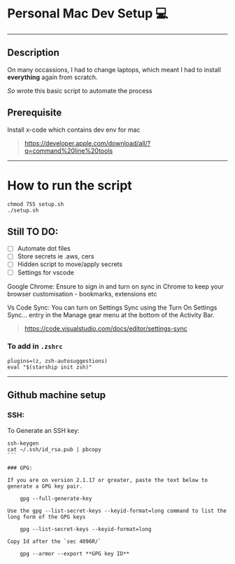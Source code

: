 # Personal Mac Dev Setup 💻

---

## Description

On many occassions, I had to change laptops, which meant
I had to install **everything** again from scratch.

_So_ wrote this basic script to automate the process

## Prerequisite

Install x-code which contains dev env for mac

> https://developer.apple.com/download/all/?q=command%20line%20tools

---

# How to run the script

```
chmod 755 setup.sh
./setup.sh
```

## Still TO DO:

- [ ] Automate dot files
- [ ] Store secrets ie .aws, cers
- [ ] Hidden script to move/apply secrets
- [ ] Settings for vscode

Google Chrome:
Ensure to sign in and turn on sync in Chrome
to keep your browser customisation - bookmarks, extensions etc

Vs Code Sync:
You can turn on Settings Sync using the Turn On Settings Sync... entry in the Manage gear menu at the bottom of the Activity Bar.

> https://code.visualstudio.com/docs/editor/settings-sync

### To add in `.zshrc`

```
plugins=(z, zsh-autosuggestions)
eval "$(starship init zsh)"
```

---

## Github machine setup

### SSH:

To Generate an SSH key:

````  
ssh-keygen
cat ~/.ssh/id_rsa.pub | pbcopy
```  

### GPG:

If you are on version 2.1.17 or greater, paste the text below to generate a GPG key pair.

    gpg --full-generate-key

Use the gpg --list-secret-keys --keyid-format=long command to list the long form of the GPG keys

    gpg --list-secret-keys --keyid-format=long

Copy Id after the `sec 4096R/`

    gpg --armor --export **GPG key ID**
````
